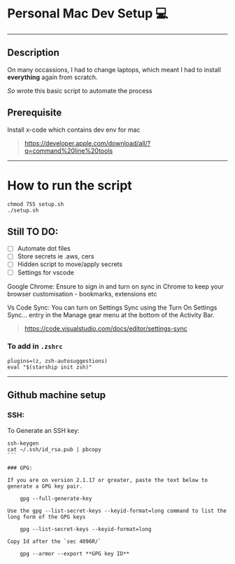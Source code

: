 # Personal Mac Dev Setup 💻

---

## Description

On many occassions, I had to change laptops, which meant
I had to install **everything** again from scratch.

_So_ wrote this basic script to automate the process

## Prerequisite

Install x-code which contains dev env for mac

> https://developer.apple.com/download/all/?q=command%20line%20tools

---

# How to run the script

```
chmod 755 setup.sh
./setup.sh
```

## Still TO DO:

- [ ] Automate dot files
- [ ] Store secrets ie .aws, cers
- [ ] Hidden script to move/apply secrets
- [ ] Settings for vscode

Google Chrome:
Ensure to sign in and turn on sync in Chrome
to keep your browser customisation - bookmarks, extensions etc

Vs Code Sync:
You can turn on Settings Sync using the Turn On Settings Sync... entry in the Manage gear menu at the bottom of the Activity Bar.

> https://code.visualstudio.com/docs/editor/settings-sync

### To add in `.zshrc`

```
plugins=(z, zsh-autosuggestions)
eval "$(starship init zsh)"
```

---

## Github machine setup

### SSH:

To Generate an SSH key:

````  
ssh-keygen
cat ~/.ssh/id_rsa.pub | pbcopy
```  

### GPG:

If you are on version 2.1.17 or greater, paste the text below to generate a GPG key pair.

    gpg --full-generate-key

Use the gpg --list-secret-keys --keyid-format=long command to list the long form of the GPG keys

    gpg --list-secret-keys --keyid-format=long

Copy Id after the `sec 4096R/`

    gpg --armor --export **GPG key ID**
````
